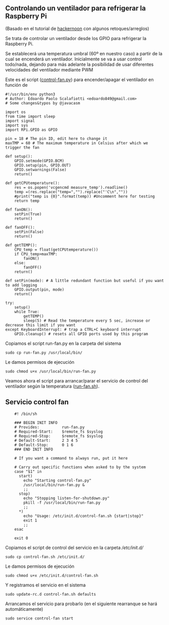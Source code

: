 ## Controlando un ventilador para refrigerar la Raspberry Pi

(Basado en el tutorial de [hackernoon](https://hackernoon.com/how-to-control-a-fan-to-cool-the-cpu-of-your-raspberrypi-3313b6e7f92c) con algunos retoques/arreglos)

Se trata de controlar un ventilador desde los GPIO para refrigerar la Raspberry Pi.

Se establecerá una temperatura umbral (60º en nuestro caso) a partir de la cual se encenderá un ventilador. Inicialmente se va a usar control todo/nada, dejando para más adelante la posibilidad de usar diferentes velocidades del ventilador mediante PWM

Este es el script ([control-fan.py](./codigo/control-fan.py)) para encender/apagar el ventilador en función de

    #!/usr/bin/env python3
    # Author: Edoardo Paolo Scalafiotti <edoardo849@gmail.com>
    # Some changes&typos by @javacasm

    import os
    from time import sleep
    import signal
    import sys
    import RPi.GPIO as GPIO

    pin = 18 # The pin ID, edit here to change it
    maxTMP = 60 # The maximum temperature in Celsius after which we trigger the fan

    def setup():
        GPIO.setmode(GPIO.BCM)
        GPIO.setup(pin, GPIO.OUT)
        GPIO.setwarnings(False)
        return()

    def getCPUtemperature():
        res = os.popen('vcgencmd measure_temp').readline()
        temp =(res.replace("temp=","").replace("'C\n",""))
        #print("temp is {0}".format(temp)) #Uncomment here for testing
        return temp

    def fanON():
        setPin(True)
        return()

    def fanOFF():
        setPin(False)
        return()

    def getTEMP():
        CPU_temp = float(getCPUtemperature())
        if CPU_temp>maxTMP:
            fanON()
        else:
            fanOFF()
        return()

    def setPin(mode): # A little redundant function but useful if you want to add logging
        GPIO.output(pin, mode)
        return()

    try:
        setup()
        while True:
            getTEMP()
            sleep(5) # Read the temperature every 5 sec, increase or decrease this limit if you want
    except KeyboardInterrupt: # trap a CTRL+C keyboard interrupt
        GPIO.cleanup() # resets all GPIO ports used by this program

Copiamos el script run-fan.py en la carpeta del sistema

    sudo cp run-fan.py /usr/local/bin/

Le damos permisos de ejecución

    sudo chmod u+x /usr/local/bin/run-fan.py

Veamos ahora el script para arrancar/parar el servicio de control del ventilador según la temperatura ([run-fan.sh](./codigo/run-fan.sh)).

## Servicio control fan

        #! /bin/sh

        ### BEGIN INIT INFO
        # Provides:          run-fan.py
        # Required-Start:    $remote_fs $syslog
        # Required-Stop:     $remote_fs $syslog
        # Default-Start:     2 3 4 5
        # Default-Stop:      0 1 6
        ### END INIT INFO

        # If you want a command to always run, put it here

        # Carry out specific functions when asked to by the system
        case "$1" in
          start)
            echo "Starting control-fan.py"
            /usr/local/bin/run-fan.py &
            ;;
          stop)
            echo "Stopping listen-for-shutdown.py"
            pkill -f /usr/local/bin/run-fan.py
            ;;
          *)
            echo "Usage: /etc/init.d/control-fan.sh {start|stop}"
            exit 1
            ;;
        esac

        exit 0

Copiamos el script de control del servicio en la carpeta _/etc/init.d/_

    sudo cp control-fan.sh /etc/init.d/

Le damos permisos de ejecución

    sudo chmod u+x /etc/init.d/control-fan.sh

Y registramos el servicio en el sistema

    sudo update-rc.d control-fan.sh defaults

Arrancamos el servicio para probarlo (en el siguiente rearranque se hará automáticamente)

    sudo service control-fan start
